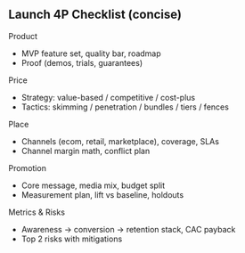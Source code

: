 ## Launch 4P Checklist (concise)

Product
- MVP feature set, quality bar, roadmap
- Proof (demos, trials, guarantees)

Price
- Strategy: value-based / competitive / cost-plus
- Tactics: skimming / penetration / bundles / tiers / fences

Place
- Channels (ecom, retail, marketplace), coverage, SLAs
- Channel margin math, conflict plan

Promotion
- Core message, media mix, budget split
- Measurement plan, lift vs baseline, holdouts

Metrics & Risks
- Awareness → conversion → retention stack, CAC payback
- Top 2 risks with mitigations

